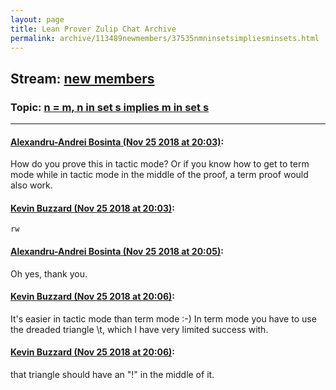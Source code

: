 ```yaml
---
layout: page
title: Lean Prover Zulip Chat Archive 
permalink: archive/113489newmembers/37535nmninsetsimpliesminsets.html
---
```


## Stream: [new members](index.html)
### Topic: [n = m, n in set s implies m in set s](37535nmninsetsimpliesminsets.html)

---

#### [Alexandru-Andrei Bosinta (Nov 25 2018 at 20:03)](https://leanprover.zulipchat.com/#narrow/stream/113489-new%20members/topic/n%20%3D%20m%2C%20n%20in%20set%20s%20implies%20m%20in%20set%20s/near/148328566):
How do you prove this in tactic mode? Or if you know how to get to term mode while in tactic mode in the middle of the proof, a term proof would also work.

#### [Kevin Buzzard (Nov 25 2018 at 20:03)](https://leanprover.zulipchat.com/#narrow/stream/113489-new%20members/topic/n%20%3D%20m%2C%20n%20in%20set%20s%20implies%20m%20in%20set%20s/near/148328572):
`rw`

#### [Alexandru-Andrei Bosinta (Nov 25 2018 at 20:05)](https://leanprover.zulipchat.com/#narrow/stream/113489-new%20members/topic/n%20%3D%20m%2C%20n%20in%20set%20s%20implies%20m%20in%20set%20s/near/148328640):
Oh yes, thank you.

#### [Kevin Buzzard (Nov 25 2018 at 20:06)](https://leanprover.zulipchat.com/#narrow/stream/113489-new%20members/topic/n%20%3D%20m%2C%20n%20in%20set%20s%20implies%20m%20in%20set%20s/near/148328670):
It's easier in tactic mode than term mode :-) In term mode you have to use the dreaded triangle \t, which I have very limited success with.

#### [Kevin Buzzard (Nov 25 2018 at 20:06)](https://leanprover.zulipchat.com/#narrow/stream/113489-new%20members/topic/n%20%3D%20m%2C%20n%20in%20set%20s%20implies%20m%20in%20set%20s/near/148328690):
that triangle should have an "!" in the middle of it.

